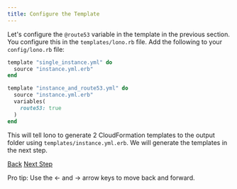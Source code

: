```yaml
---
title: Configure the Template
---
```


Let's configure the `@route53` variable in the template in the previous section. You configure this in the `templates/lono.rb` file.  Add the following to your `config/lono.rb` file:

```ruby
template "single_instance.yml" do
  source "instance.yml.erb"
end

template "instance_and_route53.yml" do
  source "instance.yml.erb"
  variables(
    route53: true
  )
end
```

This will tell lono to generate 2 CloudFormation templates to the output folder using `templates/instance.yml.erb`.  We will generate the templates in the next step.

<a id="prev" class="btn btn-basic" href="/docs/scratch-template-build/">Back</a>
<a id="next" class="btn btn-primary" href="/docs/scratch-template-generate/">Next Step</a>
<p class="keyboard-tip">Pro tip: Use the <- and -> arrow keys to move back and forward.</p>

